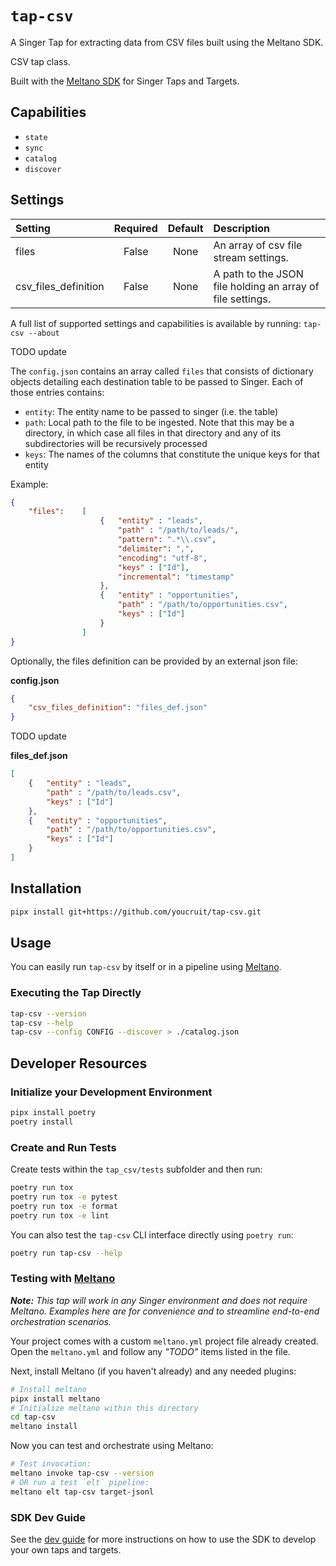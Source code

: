 # `tap-csv`
A Singer Tap for extracting data from CSV files built using the Meltano SDK.

CSV tap class.

Built with the [Meltano SDK](https://sdk.meltano.com) for Singer Taps and Targets.

## Capabilities

* `state`
* `sync`
* `catalog`
* `discover`

## Settings

| Setting             | Required | Default | Description |
|:--------------------|:--------:|:-------:|:------------|
| files               | False    | None    | An array of csv file stream settings. |
| csv_files_definition| False    | None    | A path to the JSON file holding an array of file settings. |

A full list of supported settings and capabilities is available by running: `tap-csv --about`

TODO update

The `config.json` contains an array called `files` that consists of dictionary objects detailing each destination table to be passed to Singer. Each of those entries contains:
* `entity`: The entity name to be passed to singer (i.e. the table)
* `path`: Local path to the file to be ingested. Note that this may be a directory, in which case all files in that directory and any of its subdirectories will be recursively processed
* `keys`: The names of the columns that constitute the unique keys for that entity

Example:

```json
{
	"files":	[
					{	"entity" : "leads",
						"path" : "/path/to/leads/",
						"pattern": ".*\\.csv",
						"delimiter": ",",
						"encoding": "utf-8",
						"keys" : ["Id"],
						"incremental": "timestamp"
					},
					{	"entity" : "opportunities",
						"path" : "/path/to/opportunities.csv",
						"keys" : ["Id"]
					}
				]
}
```

Optionally, the files definition can be provided by an external json file:

**config.json**
```json
{
	"csv_files_definition": "files_def.json"
}
```

TODO update

**files_def.json**
```json
[
	{	"entity" : "leads",
		"path" : "/path/to/leads.csv",
		"keys" : ["Id"]
	},
	{	"entity" : "opportunities",
		"path" : "/path/to/opportunities.csv",
		"keys" : ["Id"]
	}
]
```

## Installation

```bash
pipx install git+https://github.com/youcruit/tap-csv.git
```

## Usage

You can easily run `tap-csv` by itself or in a pipeline using [Meltano](https://meltano.com/).

### Executing the Tap Directly

```bash
tap-csv --version
tap-csv --help
tap-csv --config CONFIG --discover > ./catalog.json
```

## Developer Resources

### Initialize your Development Environment

```bash
pipx install poetry
poetry install
```

### Create and Run Tests

Create tests within the `tap_csv/tests` subfolder and
  then run:

```bash
poetry run tox
poetry run tox -e pytest
poetry run tox -e format
poetry run tox -e lint
```

You can also test the `tap-csv` CLI interface directly using `poetry run`:

```bash
poetry run tap-csv --help
```

### Testing with [Meltano](https://www.meltano.com)

_**Note:** This tap will work in any Singer environment and does not require Meltano.
Examples here are for convenience and to streamline end-to-end orchestration scenarios._

Your project comes with a custom `meltano.yml` project file already created. Open the `meltano.yml` and follow any _"TODO"_ items listed in
the file.

Next, install Meltano (if you haven't already) and any needed plugins:

```bash
# Install meltano
pipx install meltano
# Initialize meltano within this directory
cd tap-csv
meltano install
```

Now you can test and orchestrate using Meltano:

```bash
# Test invocation:
meltano invoke tap-csv --version
# OR run a test `elt` pipeline:
meltano elt tap-csv target-jsonl
```

### SDK Dev Guide

See the [dev guide](https://sdk.meltano.com/en/latest/dev_guide.html) for more instructions on how to use the SDK to
develop your own taps and targets.
